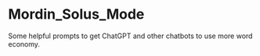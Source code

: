 # Mordin_Solus_Mode
Some helpful prompts to get ChatGPT and other chatbots to use more word economy. 
